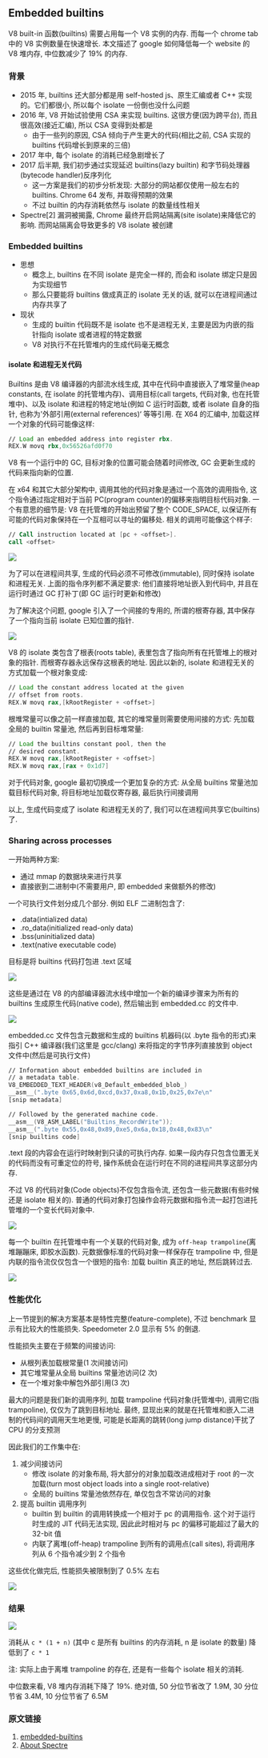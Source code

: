 ## Embedded builtins

V8 built-in 函数(builtins) 需要占用每一个 V8 实例的内存. 而每一个 chrome tab 中的 V8 实例数量在快速增长. 本文描述了 google 如何降低每一个 website 的 V8 堆内存, 中位数减少了 19% 的内存.

### 背景
* 2015 年, builtins 还大部分都是用 self-hosted js、原生汇编或者 C++ 实现的。它们都很小, 所以每个 isolate 一份倒也没什么问题
* 2016 年, V8 开始试验使用 CSA 来实现 builtins. 这很方便(因为跨平台), 而且很高效(接近汇编), 所以 CSA 变得到处都是
    * 由于一些列的原因, CSA 倾向于产生更大的代码(相比之前, CSA 实现的 builtins 代码增长到原来的三倍)
* 2017 年中, 每个 isolate 的消耗已经急剧增长了
* 2017 后半期, 我们初步通过实现延迟 builtins(lazy builtin) 和字节码处理器(bytecode handler)反序列化
    * 这一方案是我们的初步分析发现: 大部分的网站都仅使用一般左右的 builtins. Chrome 64 发布, 并取得预期的效果
    * 不过 builtin 的内存消耗依然与 isolate 的数量线性相关
* Spectre[2] 漏洞被揭露, Chrome 最终开启网站隔离(site isolate)来降低它的影响. 而网站隔离会导致更多的 V8 isolate 被创建

### Embedded builtins
* 思想
    * 概念上, builtins 在不同 isolate 是完全一样的, 而会和 isolate 绑定只是因为实现细节
    * 那么只要能将 builtins 做成真正的 isolate 无关的话, 就可以在进程间通过内存共享了
* 现状
    * 生成的 builtin 代码既不是 isolate 也不是进程无关, 主要是因为内嵌的指针指向 isolate 或者进程的特定数据
    * V8 对执行不在托管堆内的生成代码毫无概念

#### isolate 和进程无关代码
Builtins 是由  V8 编译器的内部流水线生成, 其中在代码中直接嵌入了堆常量(heap constants, 在 isolate 的托管堆内存)、调用目标(call targets, 代码对象, 也在托管堆中)、以及 isolate 和进程的特定地址(例如 C 运行时函数, 或者 isolate 自身的指针, 也称为'外部引用(external references)‘ 等等引用.
在 X64 的汇编中, 加载这样一个对象的代码可能像这样:
```asm
// Load an embedded address into register rbx.
REX.W movq rbx,0x56526afd0f70
```
V8 有一个运行中的 GC, 目标对象的位置可能会随着时间修改, GC 会更新生成的代码来指向新的位置.

在 x64 和其它大部分架构中, 调用其他的代码对象是通过一个高效的调用指令, 这个指令通过指定相对于当前 PC(program counter)的偏移来指明目标代码对象.
一个有意思的细节是:
V8 在托管堆的开始出预留了整个 CODE_SPACE, 以保证所有可能的代码对象保持在一个互相可以寻址的偏移处. 相关的调用可能像这个样子:
```asm
// Call instruction located at [pc + <offset>].
call <offset>
```

<img src="./img/pc-relative-call.png" style="background-color: white" />

为了可以在进程间共享, 生成的代码必须不可修改(immutable), 同时保持 isolate 和进程无关. 上面的指令序列都不满足要求: 他们直接将地址嵌入到代码中, 并且在运行时通过 GC 打补丁(即 GC 运行时更新和修改)

为了解决这个问题, google 引入了一个间接的专用的, 所谓的根寄存器, 其中保存了一个指向当前 isolate 已知位置的指针.

<img src="./img/isolate-layout.png" style="background-color: white" />

V8 的 isolate 类包含了根表(roots table), 表里包含了指向所有在托管堆上的根对象的指针. 而根寄存器永远保存这根表的地址. 因此以新的, isolate 和进程无关的方式加载一个根对象变成:
```asm
// Load the constant address located at the given
// offset from roots.
REX.W movq rax,[kRootRegister + <offset>]
```
根堆常量可以像之前一样直接加载, 其它的堆常量则需要使用间接的方式: 先加载全局的 builtin 常量池, 然后再到目标堆常量:
```asm
// Load the builtins constant pool, then the
// desired constant.
REX.W movq rax,[kRootRegister + <offset>]
REX.W movq rax,[rax + 0x1d7]
```
对于代码对象, google 最初切换成一个更加复杂的方式: 从全局 builtins 常量池加载目标代码对象, 将目标地址加载仅寄存器, 最后执行间接调用

以上, 生成代码变成了 isolate 和进程无关的了, 我们可以在进程间共享它(builtins)了.

### Sharing across processes
一开始两种方案:
* 通过 mmap 的数据块来进行共享
* 直接嵌到二进制中(不需要用户, 即 embedded 来做额外的修改)

一个可执行文件划分成几个部分. 例如 ELF 二进制包含了:
* .data(intialized data)
* .ro_data(initialized read-only data)
* .bss(uninitialized data)
* .text(native executable code)

目标是将 builtins 代码打包进 .text 区域

<img src=./img/binary-format.png style="background-color:white;"/>

这些是通过在 V8 的内部编译器流水线中增加一个新的编译步骤来为所有的 builtins 生成原生代码(native code), 然后输出到 embedded.cc 的文件中.

<img src=./img/build-process.png style="background-color:white;"/>

embedded.cc 文件包含元数据和生成的 builtins 机器码(以 .byte 指令的形式)来指引 C++ 编译器(我们这里是 gcc/clang) 来将指定的字节序列直接放到 object 文件中(然后是可执行文件)
```asm
// Information about embedded builtins are included in
// a metadata table.
V8_EMBEDDED_TEXT_HEADER(v8_Default_embedded_blob_)
__asm__(".byte 0x65,0x6d,0xcd,0x37,0xa8,0x1b,0x25,0x7e\n"
[snip metadata]

// Followed by the generated machine code.
__asm__(V8_ASM_LABEL("Builtins_RecordWrite"));
__asm__(".byte 0x55,0x48,0x89,0xe5,0x6a,0x18,0x48,0x83\n"
[snip builtins code]
```
.text 段的内容会在运行时映射到只读的可执行内存. 如果一段内存只包含位置无关的代码而没有可重定位的符号, 操作系统会在运行时在不同的进程间共享这部分内存.

不过 V8 的代码对象(Code objects)不仅包含指令流, 还包含一些元数据(有些时候还是 isolate 相关的). 普通的代码对象打包操作会将元数据和指令流一起打包进托管堆的一个变长代码对象中.

<img src=./img/code-on-heap.png style="background-color:white;"/>

每一个 builtin 在托管堆中有一个关联的代码对象, 成为 `off-heap trampoline`(离堆蹦蹦床, 即胶水函数). 元数据像标准的代码对象一样保存在 trampoline 中, 但是内联的指令流仅仅包含一个很短的指令: 加载 builtin 真正的地址, 然后跳转过去.

<img src=./img/code-off-heap.png style="background-color: white" />

### 性能优化
上一节提到的解决方案基本是特性完整(feature-complete), 不过 benchmark 显示有比较大的性能损失. Speedometer 2.0 显示有 5% 的倒退.

性能损失主要在于频繁的间接访问:
* 从根列表加载根常量(1 次间接访问)
* 其它堆常量从全局 builtins 常量池访问(2 次)
* 在一个堆对象中解包外部引用(3 次)

最大的问题是我们新的调用序列, 加载 trampoline 代码对象(托管堆中), 调用它(指 trampoline), 仅仅为了跳到目标地址. 最终, 显现出来的就是在托管堆和嵌入二进制的代码间的调用天生地更慢, 可能是长距离的跳转(long jump distance)干扰了 CPU 的分支预测

因此我们的工作集中在:
1. 减少间接访问
    * 修改 isolate 的对象布局, 将大部分的对象加载改进成相对于 root 的一次加载(turn most object loads into a single root-relative)
    * 全局的 builtins 常量池依然存在, 单仅包含不常访问的对象
2. 提高 builtin 调用序列
    * builtin 到 builtin 的调用转换成一个相对于 pc 的调用指令. 这个对于运行时生成的 JIT 代码无法实现, 因此此时相对与 pc 的偏移可能超过了最大的 32-bit 值
    * 内联了离堆(off-heap) trampoline 到所有的调用点(call sites), 将调用序列从 6 个指令减少到 2 个指令

这些优化做完后, 性能损失被限制到了 0.5% 左右

<img src=./img/isolate-layout-optimized.png style="background-color:white" />

### 结果
<img src=./img/results.png style="background-color:white" />

消耗从 `c * (1 + n)` (其中 c 是所有 builtins 的内存消耗, n 是 isolate 的数量) 降低到了 `c * 1`

注: 实际上由于离堆 trampoline 的存在, 还是有一些每个 isolate 相关的消耗.

中位数来看, V8 堆内存消耗下降了 19%. 绝对值, 50 分位节省改了 1.9M, 30 分位节省 3.4M, 10 分位节省了 6.5M

### 原文链接
1. [embedded-builtins](https://v8.dev/blog/embedded-builtins)
2. [About Spectre](https://googleprojectzero.blogspot.com/2018/01/reading-privileged-memory-with-side.html)